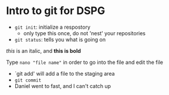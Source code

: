 # Intro to git for DSPG
- `git init`: initialize a respostory
	- only type this once, do not 'nest' your repositories
- `git status`: tells you what is going on

*this* is an italic, and **this is bold**

Type `nano "file name"` in order to go into the file and edit the file
- `git add' will add a file to the staging area
- `git commit`
- Daniel went to fast, and I can't catch up
